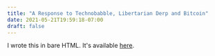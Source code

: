 ```yaml
---
title: "A Response to Technobabble, Libertarian Derp and Bitcoin"
date: 2021-05-21T19:59:18-07:00
draft: false
---
```

I wrote this in bare HTML. It's available [here](/A%20response%20to%20Technobabble%2C%20Libertarian%20Derp%20and%20Bitcoin.html).
